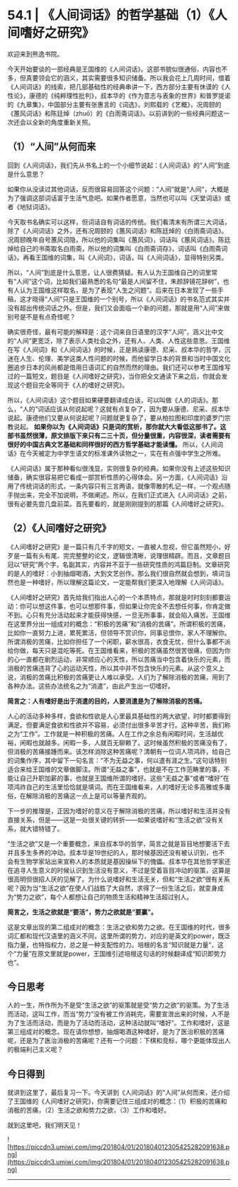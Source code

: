 # 54.1 | 《人间词话》的哲学基础（1）《人间嗜好之研究》

欢迎来到熊逸书院。

今天开始要谈的一部经典是王国维的《人间词话》。这部书貌似很通俗，内容也不多，但真要领会它的涵义，其实需要很多知识储备。所以我会花上几周时间，借着《人间词话》的线索，把几部基础性的经典串讲一下，西方部分主要有休谟的《人性论》，康德的《纯粹理性批判》，叔本华的《作为意志与表象的世界》和普罗提诺的《九章集》，中国部分主要有张惠言的《词选》，刘熙载的《艺概》，况周颐的《蕙风词话》和陈廷焯（zhuō）的《白雨斋词话》。以前讲到的一些经典问题这一次还会以全新的角度重新关照。

## （1）“人间”从何而来

回到《人间词话》，我们先从书名上的一个小细节说起：《人间词话》的“人间”到底是什么意思？

如果你从没读过其他词话，反而很容易回答这个问题：“人间”就是“人间”，大概是为了强调这部词话富于生活气息吧。如果作者愿意，当然也可以叫《天堂词话》或者《地狱词话》。

今天取书名确实可以这样，但词话自有词话的传统。我们看清末有所谓三大词话，除了《人间词话》之外，还有况周颐的《蕙风词话》和陈廷焯的《白雨斋词话》。况周颐晚年自号蕙风词隐，所以他的词集叫《蕙风词》，词话叫《蕙风词话》。陈廷焯给自己的书斋取名白雨斋，所以他的词集叫《白雨斋词存》，词话叫《白雨斋词话》。再看王国维的词集，叫《人间词》，词话，叫《人间词话》，显得特别另类。

所以，“人间”到底是什么意思，让人很费猜疑。有人认为王国维自己的词里常有“人间”这个词，比如我们最熟悉的名句“最是人间留不住，朱颜辞镜花辞树”，也有人认为王国维这样取名，是为了表现“人生之问题”。后来在日本发现了一些手稿，这才晓得“人间”只是王国维的一个别号，所以《人间词话》的书名范式其实并没有超出传统词话之外。但是，我们又会面临一个新的问题，那就是用“人间”来做别号是不是有点奇怪呢？

确实很奇怪，最有可能的解释是：这个词来自日语里的汉字“人间”，涵义比中文的“人间”更宽泛，除了表示人类社会之外，还有人、人类、人性这些意思。王国维在写《人间词》和《人间词话》的时候，正是熟读康德、尼采、叔本华的哲学，沉迷在人生、伦理、美学这类人性问题的时候，而他留学日本的背景和当时中国文化圈追步日本的风尚都是借用日语词汇的自然而然的理由。我们还可以参考王国维写过的一篇短文，题目是《人间嗜好之研究》，当你把全文通读下来之后，你就会发现这个题目完全等同于《人的嗜好之研究》。

所以，《人间词话》这个题目如果硬要翻译成白话，可以叫做《人的词话》。那么，“人的”词话应该从何说起呢？这就有点复杂了，因为要从康德、尼采、叔本华说起。康德他们又要从何说起呢？问题就更复杂了，要从柏拉图和印度的婆罗门宗教说起。 **如果你以为《人间词话》只是词的赏析，那你就大大看低这部书了。这部书虽然很薄，原文排版下来只有二三十页，但分量很重，内容很深，读者需要有很好的中国古典文艺基础和同样很好的西方哲学基础才能读懂。** 所以，《人间词话》在今天被定为中学生语文的标准课外读物之一，实在有点强中学生之所难。

《人间词话》属于那种看似很浅显，实则很复杂的经典。如果你没有上述这些知识储备，确实很容易把它看成一部赏析性质的心得体会。另一方面，《人间词话》沿用了传统词话的形式，一条内容只有三言两语，就像零散的札记一样，一个观点随手抛出来，完全不加说明，不做阐述。所以，在我们正式进入《人间词话》之前，很有必要先尝几盘前菜。首先要看的，就是刚刚提到的那篇《人间嗜好之研究》。

## （2）《人间嗜好之研究》

《人间嗜好之研究》是一篇只有几千字的短文，一直被人忽视，但它虽然短小，好歹是一篇有头有尾、完完整整的论文，逻辑很清晰，说理很精辟。而且，文章题目冠以“研究”两个字，名副其实，内容并不亚于一些研究性质的鸿篇巨制。文章研究的是人的嗜好：小到抽烟喝酒，大到文艺创作。那么我们很自然就会想到，填词当然也是一种嗜好，所以理解这篇论文，一定能帮我们更深入地理解《人间词话》。

《人间嗜好之研究》首先给我们指出人心的一个本质特点，那就是时时刻刻都要运动：你可以想这件事，也可以想那件事，但如果让你完全不去想任何事，你肯定做不到。心只有充分活动起来才能获得快感，一旦无所事事，就会陷入痛苦。王国维在这里界分出一组成对的概念：“积极的苦痛”和“消极的苦痛”。所谓积极的苦痛，比如你一直努力上进，累死累活，但领导不赏识你，同事忌恨你，家人不理解你。所谓消极的苦痛，比如你担任了一个闲职，薪水很高，衣食无忧，但什么事都不派给你做，每天只是混吃等死。在王国维看来，积极的苦痛虽然很苦很痛，但因为你的心一直都在剧烈运动，非常顺应心的天性，所以苦痛当中包含着快乐的元素，而消极的苦痛违背了心的运动天性，所以其中并不包含快乐的元素。从这个意义上说，消极的苦痛比积极的苦痛更让人难以承受。人们为了解除消极的苦痛，用到了各种办法。这些办法统名之为“消遣”，由此产生出一切嗜好。

 **简言之：人有嗜好是出于消遣的目的，人要消遣是为了解除消极的苦痛。**

人心的活动多种多样，食欲和性欲是人心里最具基础性的两大欲望，时时都要得到满足。但要满足食欲和性欲并不容易，必须付出很多辛苦才行。这种辛苦，我们称之为“工作”。工作就是一种积极的苦痛。人在工作之余总有闲暇时间，生活越优裕，闲暇也就越多。闲暇一多，人就百无聊赖了。这时候虽然积极的苦痛没有了，但消极的苦痛接踵而来。该怎样消除这种苦痛呢？清朝有一位词人项鸿祚，给自己的词集作序，其中留下一句名言：“不为无益之事，何以遣有涯之生。”这句话特别适合来给王国维的文章做脚注。所谓“无益之事”，也就是不在工作范畴里的事，不能让自己升职加薪的事，也就是王国维所谓的嗜好。这些“无益之事”或者“嗜好”在项鸿祚自己的生活里恰恰就是填词。而在王国维看来，人的嗜好无论多高雅或多庸俗，在解除消极的苦痛这一点上是可以等量齐观的。

下一步的推理是，正因为嗜好的意义在于解除消极的苦痛，所以嗜好和生活并没有直接关系，但是——这是一处很关键的转折——如果说嗜好和“生活之欲”没有关系，就大错特错了。

“生活之欲”又是一个重要概念，来自叔本华的哲学，简言之就是盲目地想要活下去并且多生多养的冲动。叔本华是19世纪的人，那时候基因还没有被认识到，也不会有生物学家站出来宣称人的本质就是基因操纵下的傀儡。叔本华在其他哲学家还在追寻人生意义的时候认识到生活没有意义，不过是受着盲目冲动的驱策，这算是很高明但很招人厌的见解了。为什么说嗜好和生活无关，但和“生活之欲”很有关系呢？因为当“生活之欲”在使人们战胜了大自然，求得了一份生活之后，就变身成为“势力之欲”，每个人都想让自己的物质生活和精神生活超过别人。

 **简言之，生活之欲就是“要活”，势力之欲就是“要赢”。**

这是文章出现的第二组成对的概念：生活之欲和势力之欲。在王国维的时代，很多词汇都和现代汉语里的涵义不同，这里所谓的势力，对应的是英文的power，既泛指力量，也特指权力，总之是一种支配性的力。培根的名言“知识就是力量”，这个“力量”在原文里就是power，王国维引述培根这句话的时候翻译成“知识即势力也”。

## 今日思考

人的一生，所作所为不是受“生活之欲”的驱策就是受“势力之欲”的驱策。为了生活而活动，这叫工作，而当“势力”没有被工作消耗完，需要宣泄出来的时候，人不是为了生活而活动，而是为了活动而活动，这种活动就叫“嗜好”。工作和嗜好，这是第三组成对的概念。现在请你想想，抽烟喝酒这种嗜好，是为了医治积极的苦痛呢，还是为了医治消极的苦痛呢？还有一个问题：下棋和竞标，哪个更能体现出人的极端利己主义呢？

## 今日得到

就讲到这里了，最后复习一下。今天讲到《人间词话》的“人间”从何而来，还介绍了王国维的《人间嗜好之研究》，你需要记住三组成对的概念：（1）积极的苦痛和消极的苦痛，（2）生活之欲和势力之欲，（3）工作和嗜好。

就到这里吧，我们明天见！

![https://piccdn3.umiwi.com/img/201804/01/201804012305425282091638.png](https://piccdn3.umiwi.com/img/201804/01/201804012305425282091638.png)

---
